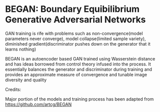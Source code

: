 # BEGAN: Boundary Equibilibrium Generative Adversarial Networks


GAN training is rife with problems such as non-convergence(model parameters never converge), model collapse(limited sample variety), diminished gradient(discriminator pushes down on the generator that it learns nothing)

BEGAN is an autoencoder based GAN trained using Wasserstein distance and has ideas borrowed from control theory infused into the process. It essentially balances the generator and discriminator during training and provides an approximate measure of convergence and tunable image diversity and quality


Credits:

Major portion of the models and training process has been adapted from https://github.com/artcg/BEGAN

